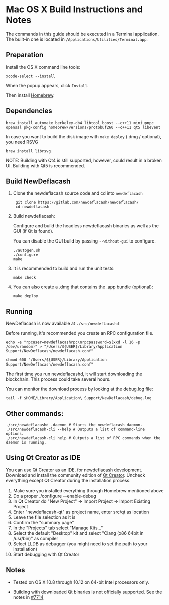 Mac OS X Build Instructions and Notes
====================================
The commands in this guide should be executed in a Terminal application.
The built-in one is located in `/Applications/Utilities/Terminal.app`.

Preparation
-----------
Install the OS X command line tools:

`xcode-select --install`

When the popup appears, click `Install`.

Then install [Homebrew](http://brew.sh).

Dependencies
----------------------

    brew install automake berkeley-db4 libtool boost --c++11 miniupnpc openssl pkg-config homebrew/versions/protobuf260 --c++11 qt5 libevent

In case you want to build the disk image with `make deploy` (.dmg / optional), you need RSVG

    brew install librsvg

NOTE: Building with Qt4 is still supported, however, could result in a broken UI. Building with Qt5 is recommended.

Build NewDeflacash
------------------------

1. Clone the newdeflacash source code and cd into `newdeflacash`

        git clone https://gitlab.com/newdeflacash/newdeflacash/
        cd newdeflacash

2.  Build newdeflacash:

    Configure and build the headless newdeflacash binaries as well as the GUI (if Qt is found).

    You can disable the GUI build by passing `--without-gui` to configure.

        ./autogen.sh
        ./configure
        make

3.  It is recommended to build and run the unit tests:

        make check

4.  You can also create a .dmg that contains the .app bundle (optional):

        make deploy

Running
-------

NewDeflacash is now available at `./src/newdeflacashd`

Before running, it's recommended you create an RPC configuration file.

    echo -e "rpcuser=newdeflacashrpc\nrpcpassword=$(xxd -l 16 -p /dev/urandom)" > "/Users/${USER}/Library/Application Support/NewDeflacash/newdeflacash.conf"

    chmod 600 "/Users/${USER}/Library/Application Support/NewDeflacash/newdeflacash.conf"

The first time you run newdeflacashd, it will start downloading the blockchain. This process could take several hours.

You can monitor the download process by looking at the debug.log file:

    tail -f $HOME/Library/Application\ Support/NewDeflacash/debug.log

Other commands:
-------

    ./src/newdeflacashd -daemon # Starts the newdeflacash daemon.
    ./src/newdeflacash-cli --help # Outputs a list of command-line options.
    ./src/newdeflacash-cli help # Outputs a list of RPC commands when the daemon is running.

Using Qt Creator as IDE
------------------------
You can use Qt Creator as an IDE, for newdeflacash development.
Download and install the community edition of [Qt Creator](https://www.qt.io/download/).
Uncheck everything except Qt Creator during the installation process.

1. Make sure you installed everything through Homebrew mentioned above
2. Do a proper ./configure --enable-debug
3. In Qt Creator do "New Project" -> Import Project -> Import Existing Project
4. Enter "newdeflacash-qt" as project name, enter src/qt as location
5. Leave the file selection as it is
6. Confirm the "summary page"
7. In the "Projects" tab select "Manage Kits..."
8. Select the default "Desktop" kit and select "Clang (x86 64bit in /usr/bin)" as compiler
9. Select LLDB as debugger (you might need to set the path to your installation)
10. Start debugging with Qt Creator

Notes
-----

* Tested on OS X 10.8 through 10.12 on 64-bit Intel processors only.

* Building with downloaded Qt binaries is not officially supported. See the notes in [#7714](https://github.com/bitcoin/bitcoin/issues/7714)
